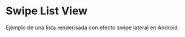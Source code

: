 Swipe List View
===============

Ejemplo de una lista renderisada con efecto swipe lateral en Android.
